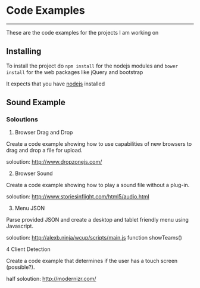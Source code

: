 # Code Examples
---

These are the code examples for the projects I am working on

## Installing

To install the project do `npm install` for the nodejs modules and `bower install` for the web packages like jQuery and bootstrap

It expects that you have [nodejs](http://nodejs.org) installed

## Sound Example

### Soloutions

1. Browser Drag and Drop

Create a code example showing how to use capabilities of new browsers to
drag and drop a file for upload.

soloution: http://www.dropzonejs.com/

2. Browser Sound

Create a code example showing how to play a sound file without a plug-in.

soloution: http://www.storiesinflight.com/html5/audio.html

3. Menu JSON

Parse provided JSON and create a desktop and tablet friendly menu using Javascript.

soloution: http://alexb.ninja/wcup/scripts/main.js function showTeams()

4  Client Detection

Create a code example that determines if the user has a touch screen (possible?).

half soloution: http://modernizr.com/
